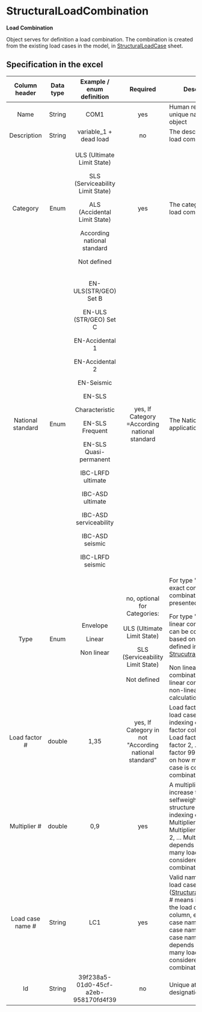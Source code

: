 # StructuralLoadCombination

**Load Combination**

Object serves for definition a load combination. The combination is created from the existing load cases in the model, in [StructuralLoadCase](structuralloadcase.md) sheet.

## Specification in the excel

| Column header| Data type | Example / enum definition | Required | Description |
| :---------------------------: | :--------------: | :-------------------------------------------------------------------------------------------------------------------------------------------------------------------------------------------------------------------------------------------------------------------------------------------------------------------------------------------------------------------------------------------------------------------: | :-------------------------------------------------------------------------------------------------------------------------------------------: | -------------------------------------------------------------------------------------------------------------------------------------------------------------------------------------------------------------------------------------------------------------------------------------------------------------------------------------------------------------------------------------------------------------------------------------------------------- |
|              Name             |      String      |                                                                                                                                                                                                          COM1                                                                                                                                                                                                         |                                                                      yes                                                                      | Human readable unique name of the object                                                                                                                                                                                                                                                                                                                                                                                                                 |
|          Description          |      String      |                                                                                                                                                                                                variable\_1 + dead load                                                                                                                                                                                                |                                                                       no                                                                      | The description of the load combination                                                                                                                                                                                                                                                                                                                                                                                                                  |
|            Category           |       Enum       |                                                                                                              <p>ULS (Ultimate Limit State)</p><p></p><p>SLS (Serviceability Limit State)</p><p></p><p>ALS (Accidental Limit State)</p><p></p><p>According national standard</p><p></p><p>Not defined</p>                                                                                                              |                                                                      yes                                                                      | The category of the load combination                                                                                                                                                                                                                                                                                                                                                                                                                     |
|       National standard       |       Enum       | <p>EN-ULS(STR/GEO) Set B</p><p></p><p>EN-ULS (STR/GEO) Set C</p><p></p><p>EN-Accidental 1</p><p></p><p>EN-Accidental 2</p><p></p><p>EN-Seismic<br></p><p>EN-SLS</p><p>Characteristic</p><p></p><p>EN-SLS Frequent</p><p></p><p>EN-SLS Quasi-permanent</p><p></p><p>IBC-LRFD ultimate</p><p></p><p>IBC-ASD ultimate</p><p></p><p>IBC-ASD serviceability</p><p></p><p>IBC-ASD seismic</p><p></p><p>IBC-LRFD seismic</p> |                                                 yes, If Category =According national standard                                                 | The National code application                                                                                                                                                                                                                                                                                                                                                                                                                            |
|              Type             |       Enum       |                                                                                                                                                                                            <p>Envelope<br></p><p>Linear<br></p><p>Non linear                                     | <p>no, optional for Categories:<br><br>ULS (Ultimate Limit State)</p><p></p><p>SLS (Serviceability Limit State)<br><br>Not defined</p><p></p> | For type 'linear', the exact content of combination is presented.</p><p></p><p>For type 'envelope', linear combinations can be composed based on relations defined in [StrucutralLoadGroup](structuralloadgroup.md).</p>Non linear combination is a linear combination for non-linear calculations.|
|         Load factor #         |      double      |                                                                                                                                                                                                          1,35                                                                                                                                                                                                         |                                             yes, If Category in not "According national standard"                                             | Load factor of the load case. # means indexing of the Load factor column, e.g. Load factor 1, Load factor 2, … Load factor 99. It depends on how many load case is considered in combination.                                                                                                                                                                                                                                                            |
|          Multiplier #         |      double      |                                                                                                                                                                                                          0,9                                                                                                                                                                                                          |                                                                      yes                                                                      | A multiplier for e.g. increase the selfweight of the structure . # means indexing of the Multiplier column, e.g. Multiplier 1, Multiplier 2, … Multiplier 99. It depends on how many load case is considered in combination.                                                                                                                                                                                                                             |
|        Load case name #       |      String      |                                                                                                                                                                                                          LC1                                                                                                                                                                                                          |                                                                      yes                                                                      | Valid name of the load case ([StructuralLoadCase](structuralloadcase.md)). # means indexing of the load case name column, e.g. Load case name 1, Load case name 2, … load case name 99. It depends on how many load case is considered in combination.                                                                                                                                                                                         |
|               Id              |      String      |                                                                                                                                                                                          39f238a5-01d0-45cf-a2eb-958170fd4f39                                                                                                                                                                                         |                                                                       no                                                                      | Unique attribute designation                                                                                                                                                                                                                                                                                                                                                                                                                             |
